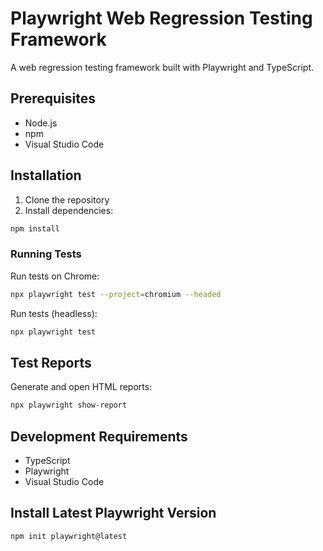 # Playwright Web Regression Testing Framework

A web regression testing framework built with Playwright and TypeScript.

## Prerequisites

- Node.js 
- npm
- Visual Studio Code

## Installation

1. Clone the repository
2. Install dependencies:

```bash
npm install
```

### Running Tests

Run tests on Chrome:
```bash
npx playwright test --project=chromium --headed
```

Run tests (headless):
```bash
npx playwright test
```

## Test Reports

Generate and open HTML reports:
```bash
npx playwright show-report
```

## Development Requirements

- TypeScript
- Playwright
- Visual Studio Code

## Install Latest Playwright Version 

```bash
npm init playwright@latest
```
